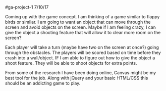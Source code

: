 #ga-project-1
7/10/17

Coming up with the game concept. I am thinking of a game similar to flappy birds or similar. I am going to want an object that can move through the screen and avoid objects on the screen. Maybe if I am feeling crazy, I can give the object a shooting feature that will allow it to clear more room on the screen?

Each player will take a turn (maybe have two on the screen at once?) going through the obstacles. The players will be scored based on time before they crash into a wall/object. IF I am able to figure out how to give the object a shoot feature. They will be able to shoot objects for extra points. 

From some of the research I have been doing online, Canvas might be my best tool for the job. Along with jQuery and your basic HTML/CSS this should be an addicting game to play.